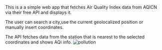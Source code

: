 This is a a simple web app that fetches Air Quality Index data from AQICN via their free API and displays it.

The user can search a city,use the current geolocalized position or manually insert coordinates.

The API fetches data from the station that is nearest to the selected coordinates and shows AQi info.
![pollution](https://user-images.githubusercontent.com/61983612/139865296-522479f0-8325-4b53-8b95-3c7666d1af9a.png)
